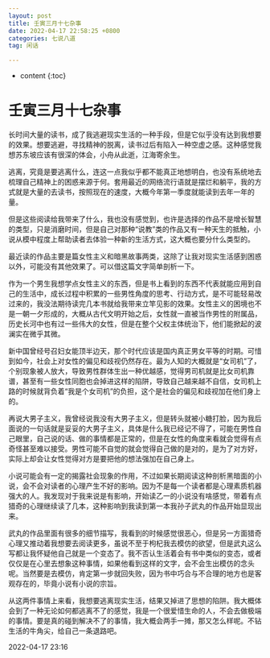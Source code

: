 ```yaml
---
layout: post
title: 壬寅三月十七杂事
date: 2022-04-17 22:58:25 +0800
categories: 七说八道
tag: 闲话

---
```


* content
{:toc}




# 壬寅三月十七杂事

长时间大量的读书，成了我逃避现实生活的一种手段，但是它似乎没有达到我想要的效果。想要逃避，寻找精神的脱离，读书过后有陷入一种空虚之感。这种感觉我想苏东坡应该有很深的体会，小舟从此逝，江海寄余生。

逃离，究竟是要逃离什么，连这一点我似乎都不能真正地想明白，也没有系统地去梳理自己精神上的困惑来源于何。套用最近的网络流行语就是摆烂和躺平，我的方式就是大量的去读书，按照现在的速度，大概今年第一季度就能读到去年一年的量。

但是这些阅读给我带来了什么，我也没有感觉到，也许是选择的作品不是增长智慧的类型，只是消磨时间，但是自己对那种“说教”类的作品又有一种天生的抵触，小说从模中程度上帮助读者去体验一种新的生活方式，这大概也要分什么类型的。

最近读的作品主要是篇女性主义和暗黑故事两类，这除了让我对现实生活感到困惑以外，可能没有其他效果了。可以借这篇文字简单剖析一下。

作为一个男生我想学点女性主义的东西，但是书上看到的东西不代表就能应用到自己的生活中，成长过程中积累的一些男性角度的思考、行动方式，是不可能轻易改过来的，我没法期待读完几本书就给我带来立竿见影的效果。女性主义的困境也不是一朝一夕形成的，大概从古代文明开始之后，女性就一直被当作男性的附属品，历史长河中也有过一些伟大的女性，但是在整个父权主体统治下，他们能掀起的波澜实在微乎其微。

新中国曾经号召妇女能顶半边天，那个时代应该是国内真正男女平等的时期。可惜到如今，社会上对女性的偏见和歧视仍然存在。最为人知的大概就是“女司机”了，个别现象被人放大，导致男性群体生出一种优越感，觉得男司机就是比女司机靠谱，甚至有一些女性同胞也会掉进这样的陷阱，导致自己越来越不自信，女司机上路的时候就背负着“我是个女司机”的负担，这个是社会的偏见和歧视加在他们身上的。

再说大男子主义，我曾经说我没有大男子主义，但是转头就被小糖打脸，因为我后面说的一句话就是妥妥的大男子主义，具体是什么我已经记不得了，可能在男性自己眼里，自己说的话、做的事情都是正常的，但是在女性的角度来看就会觉得有点奇怪甚至难以接受。男性可能不自觉的就会觉得自己做的是对的，是为了对方好，实际上却会让女性觉得对方是要把他的想法强加在自己身上。

小说可能会有一定的揭露社会现象的作用，不过如果长期阅读这种剖析黑暗面的小说，会不会对读者的心理产生不好的影响。因为不是每一个读者都是心理素质机器强大的人。我发现对于我来说是有影响，开始读乙一的小说没有啥感觉，带着有点猎奇的心理继续读了几本，这种影响到我读到第一本我孙子武丸的作品开始显现出来。

武丸的作品里面有很多的细节描写，我看到的时候感觉很恶心，但是另一方面猎奇心理又推动着我想要去阅读更多，虽说不至于枸杞我去模仿的欲望，但是武丸这么写都让我怀疑他自己就是一个变态了。我不否认生活着会有书中类似的变态，或者仅仅是在心里去想象这种事情，如果他看到这样的文字，会不会生出模仿的念头呢。当然要是去模仿，肯定第一步就回失败，因为书中巧合与不合理的地方也是客观存在的，毕竟小说有小说的宗旨。

从这两件事情上来看，我想要逃离现实生活，结果又掉进了思想的陷阱。我大概体会到了一种无论如何都逃离不了的感觉，我是一个很爱惜生命的人，不会去做极端的事情。要是真的碰到解决不了的事情，我大概会两手一摊，那又怎么样呢。不钻生活的牛角尖，给自己一条退路吧。

2022-04-17 23:16